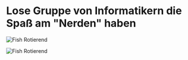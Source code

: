 # Lose Gruppe von Informatikern die Spaß am "Nerden" haben

![Fish Rotierend](https://media.tenor.com/pCvKzv6CMh4AAAAM/joel-rotate.gif)

![Fish Rotierend](https://media.tenor.com/pCvKzv6CMh4AAAAM/joel-rotate.gif)
